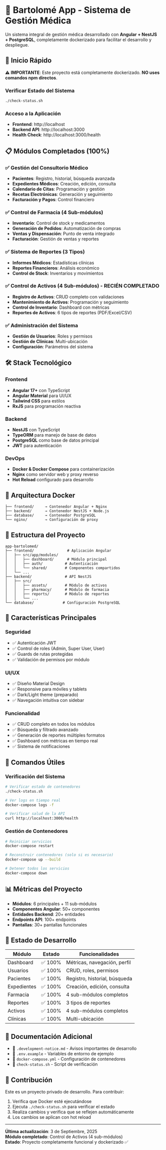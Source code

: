 # 🏥 Bartolomé App - Sistema de Gestión Médica

Un sistema integral de gestión médica desarrollado con **Angular + NestJS + PostgreSQL**, completamente dockerizado para facilitar el desarrollo y despliegue.

## 🚀 Inicio Rápido

⚠️ **IMPORTANTE**: Este proyecto está completamente dockerizado. **NO uses comandos npm directos**.

### Verificar Estado del Sistema
```bash
./check-status.sh
```

### Acceso a la Aplicación
- **Frontend**: http://localhost
- **Backend API**: http://localhost:3000  
- **Health Check**: http://localhost:3000/health

## 📋 Módulos Completados (100%)

### ✅ Gestión del Consultorio Médico
- **Pacientes**: Registro, historial, búsqueda avanzada
- **Expedientes Médicos**: Creación, edición, consulta
- **Calendario de Citas**: Programación y gestión
- **Recetas Electrónicas**: Generación y seguimiento
- **Facturación y Pagos**: Control financiero

### ✅ Control de Farmacia (4 Sub-módulos)
- **Inventario**: Control de stock y medicamentos
- **Generación de Pedidos**: Automatización de compras
- **Ventas y Dispensación**: Punto de venta integrado
- **Facturación**: Gestión de ventas y reportes

### ✅ Sistema de Reportes (3 Tipos)
- **Informes Médicos**: Estadísticas clínicas
- **Reportes Financieros**: Análisis económico  
- **Control de Stock**: Inventarios y movimientos

### ✅ Control de Activos (4 Sub-módulos) - RECIÉN COMPLETADO
- **Registro de Activos**: CRUD completo con validaciones
- **Mantenimiento de Activos**: Programación y seguimiento
- **Control de Inventario**: Dashboard con métricas
- **Reportes de Activos**: 6 tipos de reportes (PDF/Excel/CSV)

### ✅ Administración del Sistema
- **Gestión de Usuarios**: Roles y permisos
- **Gestión de Clínicas**: Multi-ubicación
- **Configuración**: Parámetros del sistema

## 🛠️ Stack Tecnológico

### Frontend
- **Angular 17+** con TypeScript
- **Angular Material** para UI/UX
- **Tailwind CSS** para estilos
- **RxJS** para programación reactiva

### Backend  
- **NestJS** con TypeScript
- **TypeORM** para manejo de base de datos
- **PostgreSQL** como base de datos principal
- **JWT** para autenticación

### DevOps
- **Docker & Docker Compose** para containerización
- **Nginx** como servidor web y proxy reverso
- **Hot Reload** configurado para desarrollo

## 🐳 Arquitectura Docker

```
├── frontend/     → Contenedor Angular + Nginx
├── backend/      → Contenedor NestJS + Node.js  
├── database/     → Contenedor PostgreSQL
└── nginx/        → Configuración de proxy
```

## 📁 Estructura del Proyecto

```
app-bartolomed/
├── frontend/               # Aplicación Angular
│   ├── src/app/modules/
│   │   ├── dashboard/      # Módulo principal
│   │   ├── auth/          # Autenticación
│   │   └── shared/        # Componentes compartidos
│   └── ...
├── backend/               # API NestJS
│   ├── src/
│   │   ├── assets/        # Módulo de activos
│   │   ├── pharmacy/      # Módulo de farmacia
│   │   ├── reports/       # Módulo de reportes
│   │   └── ...
└── database/             # Configuración PostgreSQL
```

## 🎯 Características Principales

### Seguridad
- ✅ Autenticación JWT
- ✅ Control de roles (Admin, Super User, User)
- ✅ Guards de rutas protegidas
- ✅ Validación de permisos por módulo

### UI/UX
- ✅ Diseño Material Design
- ✅ Responsive para móviles y tablets
- ✅ Dark/Light theme (preparado)
- ✅ Navegación intuitiva con sidebar

### Funcionalidad
- ✅ CRUD completo en todos los módulos
- ✅ Búsqueda y filtrado avanzado
- ✅ Generación de reportes múltiples formatos
- ✅ Dashboard con métricas en tiempo real
- ✅ Sistema de notificaciones

## 🚀 Comandos Útiles

### Verificación del Sistema
```bash
# Verificar estado de contenedores
./check-status.sh

# Ver logs en tiempo real
docker-compose logs -f

# Verificar salud de la API
curl http://localhost:3000/health
```

### Gestión de Contenedores
```bash
# Reiniciar servicios
docker-compose restart

# Reconstruir contenedores (solo si es necesario)
docker-compose up --build

# Detener todos los servicios
docker-compose down
```

## 📊 Métricas del Proyecto

- **Módulos**: 6 principales + 11 sub-módulos
- **Componentes Angular**: 50+ componentes
- **Entidades Backend**: 20+ entidades
- **Endpoints API**: 100+ endpoints
- **Pantallas**: 30+ pantallas funcionales

## 🔄 Estado de Desarrollo

| Módulo | Estado | Funcionalidades |
|--------|--------|----------------|
| Dashboard | ✅ 100% | Métricas, navegación, perfil |
| Usuarios | ✅ 100% | CRUD, roles, permisos |
| Pacientes | ✅ 100% | Registro, historial, búsqueda |
| Expedientes | ✅ 100% | Creación, edición, consulta |
| Farmacia | ✅ 100% | 4 sub-módulos completos |
| Reportes | ✅ 100% | 3 tipos de reportes |
| Activos | ✅ 100% | 4 sub-módulos completos |
| Clínicas | ✅ 100% | Multi-ubicación |

## 📝 Documentación Adicional

- 📄 `.development-notice.md` - Avisos importantes de desarrollo
- 📄 `.env.example` - Variables de entorno de ejemplo  
- 📄 `docker-compose.yml` - Configuración de contenedores
- 📄 `check-status.sh` - Script de verificación

## 👥 Contribución

Este es un proyecto privado de desarrollo. Para contribuir:

1. Verifica que Docker esté ejecutándose
2. Ejecuta `./check-status.sh` para verificar el estado
3. Realiza cambios y verifica que se reflejen automáticamente
4. Los cambios se aplican con hot reload

---

**Última actualización**: 3 de Septiembre, 2025  
**Módulo completado**: Control de Activos (4 sub-módulos)  
**Estado**: Proyecto completamente funcional y dockerizado ✅

